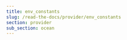 ```yaml
---
title: env_constants
slug: /read-the-docs/provider/env_constants
section: provider
sub_section: ocean
---
```

